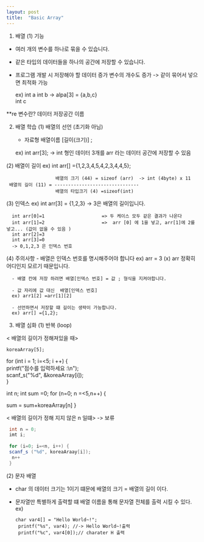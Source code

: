```yaml
---
layout: post
title:  "Basic Array"
---
```


1. 배열
  (1) 기능
- 여러 개의 변수를 하나로 묶을 수 있습니다.
- 같은 타입의 데이터들을 하나의 공간에 저장할 수 있습니다.
- 프로그램 개발 시 저장해야 할 데이터 증가 변수의 개수도 증가
-> 같이 묶어서 넣으면 최적화 가능

    ex) int a
        int b        -> alpa[3] = {a,b,c}  
        int c     

**re 변수란? 데이터 저장공간 이름 

2. 배열 학습
  (1) 배열의 선언 (초기화 아님)
   - 자료형 배열이름 [길이(크기)] ;
    
    ex)  int arr[3];  -> int 형인 데이터 3개를 arr 라는 데이터 공간에 저장할 수 있음
    
  (2) 배열이 길이
   ex) int arr[] ={1,2,3,4,5,4,2,3,4,4,5};
                  
                      배열의 크기 (44) = sizeof (arr)  -> int (4byte) x 11
     배열의 길이 (11) = -------------------------------   
                      배열의 타입크기 (4) =sizeof(int)
       
    
  
  (3) 인덱스 
  ex) int arr[3] = {1,2,3} -> 3은 배열의 길이입니다.
  
      int arr[0]=1                     => 두 케이스 모두 같은 결과가 나온다
      int arr[1]=2                     =>  arr [0] 에 1을 넣고, arr[1]에 2를 넣고... (값이 없을 수 있음 )
      int arr[2]=3 
      int arr[3]=0   
      -> 0,1,2,3 은 인덱스 번호
   
      
   (4) 주의사항
      - 배열은 인덱스 번호를 명시해주어야 합니다 
      ex) arr = 3 (x)   arr 정확히 어디인지 모르기 때문입니다.
      
      - 배열 칸에 저장 하려면 배열[인덱스 번호] = 값 ; 형식을 지켜야합니다.
      
      - 값 자리에 값 대신  배열[인덱스 번호]
      ex) arr1[2] =arr[1][2] 
      
      - 선언하면서 저장할 떄 길이는 생략이 가능합니다.
      ex) arr[] ={1,2};
  
  3. 배열 심화 
   (1) 반복 (loop) 
   
   
   < 배열의 길이가 정해져있을 때>                            
    
    koreaArray[5];                                        
                                                                 
   for (int i = 1; i=<5; i ++) {                                 
   printf("점수를 입력하세요 :\n");                                       
   scanf_s("%d", &koreaArray[i]);                                  
   } 
   
   int n;
   int sum =0;
   for (n=0; n =<5,n++) {
   
   sum = sum+koreaArray[n] }
   
   < 배열의 길이가 정해 지지 않은 n 일떄> -> 보류  
   
  ```java 
   int n = 0;
   imt i;
   
   for (i=0; i=<n, i++) {
   scanf_s ("%d", koreaAraay[i]);
    n++
   }  
```
    
   
   (2) 문자 배열
   
   - char 의 데이터 크기는 1이기 떄문에 
     배열의 크기 = 배열의 길이 이다.
     
   - 문자열만 특별하게 출력할 떄 배열 이름을 통해 문자열 전체를 출력 시킬 수 있다.
       ex)   
       ```
       char var4[] = "Hello World~!";
        printf("%s", var4); //-> Hello World~!출력
        printf("%c", var4[0]);// charater H 출력   
      ```
   
   
   
   
   
   
   
   
   
   
   
   
   
   
   
   
   
   
   
   


    
